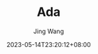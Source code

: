 ---
title: "Ada"
date: 2023-05-14T23:20:12+08:00
author: "Jing Wang"
description: "Alles über Ada"
---